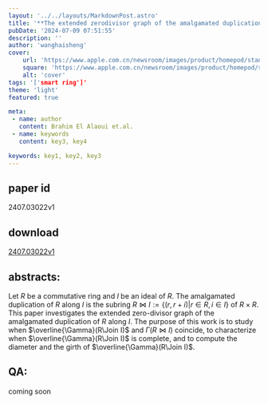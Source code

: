 ```yaml
---
layout: '../../layouts/MarkdownPost.astro'
title: '**The extended zerodivisor graph of the amalgamated duplication of a ring along an ideal**'
pubDate: '2024-07-09 07:51:55'
description: ''
author: 'wanghaisheng'
cover:
    url: 'https://www.apple.com.cn/newsroom/images/product/homepod/standard/Apple-HomePod-hero-230118_big.jpg.large_2x.jpg'
    square: 'https://www.apple.com.cn/newsroom/images/product/homepod/standard/Apple-HomePod-hero-230118_big.jpg.large_2x.jpg'
    alt: 'cover'
tags: '['smart ring']' 
theme: 'light'
featured: true

meta:
 - name: author
   content: Brahim El Alaoui et.al.
 - name: keywords
   content: key3, key4

keywords: key1, key2, key3
---
```


## paper id
2407.03022v1
## download
[2407.03022v1](http://arxiv.org/abs/2407.03022v1)
## abstracts:
Let $R$ be a commutative ring and $I$ be an ideal of $R$. The amalgamated duplication of $R$ along $I$ is the subring $R\Join I:=\{(r,r+i)| r\in R, i\in I\}$ of $R\times R$. This paper investigates the extended zero-divisor graph of the amalgamated duplication of $R$ along $I$. The purpose of this work is to study when $\overline{\Gamma}(R\Join I)$ and $\Gamma(R\Join I)$ coincide, to characterize when $\overline{\Gamma}(R\Join I)$ is complete, and to compute the diameter and the girth of $\overline{\Gamma}(R\Join I)$.
## QA:
coming soon
